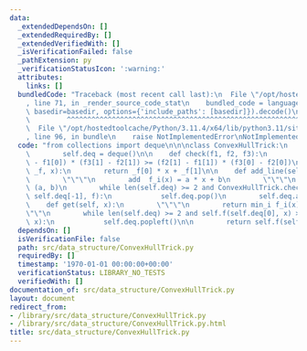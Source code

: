 ```yaml
---
data:
  _extendedDependsOn: []
  _extendedRequiredBy: []
  _extendedVerifiedWith: []
  _isVerificationFailed: false
  _pathExtension: py
  _verificationStatusIcon: ':warning:'
  attributes:
    links: []
  bundledCode: "Traceback (most recent call last):\n  File \"/opt/hostedtoolcache/Python/3.11.4/x64/lib/python3.11/site-packages/onlinejudge_verify/documentation/build.py\"\
    , line 71, in _render_source_code_stat\n    bundled_code = language.bundle(stat.path,\
    \ basedir=basedir, options={'include_paths': [basedir]}).decode()\n          \
    \         ^^^^^^^^^^^^^^^^^^^^^^^^^^^^^^^^^^^^^^^^^^^^^^^^^^^^^^^^^^^^^^^^^^^^^^^^^^^^^^^^^\n\
    \  File \"/opt/hostedtoolcache/Python/3.11.4/x64/lib/python3.11/site-packages/onlinejudge_verify/languages/python.py\"\
    , line 96, in bundle\n    raise NotImplementedError\nNotImplementedError\n"
  code: "from collections import deque\n\n\nclass ConvexHullTrick:\n    def __init__(self):\n\
    \        self.deq = deque()\n\n    def check(f1, f2, f3):\n        return (f2[0]\
    \ - f1[0]) * (f3[1] - f2[1]) >= (f2[1] - f1[1]) * (f3[0] - f2[0])\n\n    def f(self,\
    \ _f, x):\n        return _f[0] * x + _f[1]\n\n    def add_line(self, a, b):\n\
    \        \"\"\"\n        add  f_i(x) = a * x + b\n        \"\"\"\n        f =\
    \ (a, b)\n        while len(self.deq) >= 2 and ConvexHullTrick.check(self.deq[-2],\
    \ self.deq[-1], f):\n            self.deq.pop()\n        self.deq.append(f)\n\n\
    \    def get(self, x):\n        \"\"\"\n        return min_i f_i(x)\n        \"\
    \"\"\n        while len(self.deq) >= 2 and self.f(self.deq[0], x) >= self.f(self.deq[1],\
    \ x):\n            self.deq.popleft()\n\n        return self.f(self.deq[0], x)\n"
  dependsOn: []
  isVerificationFile: false
  path: src/data_structure/ConvexHullTrick.py
  requiredBy: []
  timestamp: '1970-01-01 00:00:00+00:00'
  verificationStatus: LIBRARY_NO_TESTS
  verifiedWith: []
documentation_of: src/data_structure/ConvexHullTrick.py
layout: document
redirect_from:
- /library/src/data_structure/ConvexHullTrick.py
- /library/src/data_structure/ConvexHullTrick.py.html
title: src/data_structure/ConvexHullTrick.py
---
```

